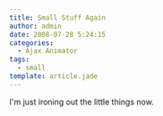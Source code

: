 ```yaml
---
title: Small Stuff Again
author: admin
date: 2008-07-28 5:24:15
categories:
  - Ajax Animator
tags: 
  - small
template: article.jade
---
```


I'm just ironing out the little things now.
